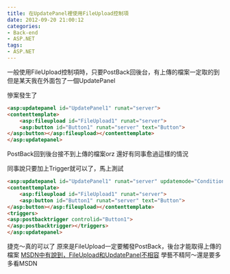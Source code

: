 ```yaml
---
title: 在UpdatePanel裡使用FileUpload控制項
date: 2012-09-20 21:00:12
categories:
- Back-end
- ASP.NET
tags:
- ASP.NET
---
```

一般使用FileUpload控制項時，只要PostBack回後台，有上傳的檔案一定取的到
但是某天我在外面包了一個UpdatePanel

<!--more-->

慘案發生了
``` html
<asp:updatepanel id="UpdatePanel1" runat="server">
<contenttemplate>
    <asp:fileupload id="FileUpload1" runat="server">
    <asp:button id="Button1" runat="server" text="Button">
</asp:button></asp:fileupload></contenttemplate>
</asp:updatepanel>
```

PostBack回到後台接不到上傳的檔案orz
還好有同事愈過這樣的情況

同事說只要加上Trigger就可以了，馬上測試

``` html
<asp:updatepanel id="UpdatePanel1" runat="server" updatemode="Conditional">
<contenttemplate>
    <asp:fileupload id="FileUpload1" runat="server">
    <asp:button id="Button1" runat="server" text="Button">
</asp:button></asp:fileupload></contenttemplate>
<triggers>
<asp:postbacktrigger controlid="Button1">
</asp:postbacktrigger></triggers>
</asp:updatepanel>
```


捷克～真的可以了
原來是FileUpload一定要觸發PostBack，後台才能取得上傳的檔案
[MSDN中有說到，FileUpload和UpdatePanel不相容](http://msdn.microsoft.com/zh-tw/library/bb386454.aspx)
學藝不精阿～還是要多多看MSDN